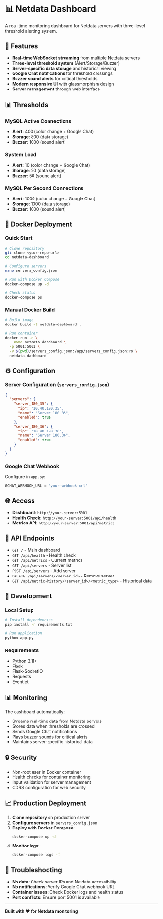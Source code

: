 # 📊 Netdata Dashboard

A real-time monitoring dashboard for Netdata servers with three-level threshold alerting system.

## 🚀 Features

- **Real-time WebSocket streaming** from multiple Netdata servers
- **Three-level threshold system** (Alert/Storage/Buzzer)
- **Server-specific data storage** and historical viewing
- **Google Chat notifications** for threshold crossings
- **Buzzer sound alerts** for critical thresholds
- **Modern responsive UI** with glassmorphism design
- **Server management** through web interface

## 📊 Thresholds

### MySQL Active Connections
- **Alert**: 400 (color change + Google Chat)
- **Storage**: 800 (data storage)
- **Buzzer**: 1000 (sound alert)

### System Load
- **Alert**: 10 (color change + Google Chat)
- **Storage**: 20 (data storage)
- **Buzzer**: 50 (sound alert)

### MySQL Per Second Connections
- **Alert**: 1000 (color change + Google Chat)
- **Storage**: 1000 (data storage)
- **Buzzer**: 1000 (sound alert)

## 🐳 Docker Deployment

### Quick Start
```bash
# Clone repository
git clone <your-repo-url>
cd netdata-dashboard

# Configure servers
nano servers_config.json

# Run with Docker Compose
docker-compose up -d

# Check status
docker-compose ps
```

### Manual Docker Build
```bash
# Build image
docker build -t netdata-dashboard .

# Run container
docker run -d \
  --name netdata-dashboard \
  -p 5001:5001 \
  -v $(pwd)/servers_config.json:/app/servers_config.json:ro \
  netdata-dashboard
```

## ⚙️ Configuration

### Server Configuration (`servers_config.json`)
```json
{
  "servers": {
    "server_180_35": {
      "ip": "10.40.180.35",
      "name": "Server 180.35",
      "enabled": true
    },
    "server_180_36": {
      "ip": "10.40.180.36",
      "name": "Server 180.36", 
      "enabled": true
    }
  }
}
```

### Google Chat Webhook
Configure in `app.py`:
```python
GCHAT_WEBHOOK_URL = "your-webhook-url"
```

## 🌐 Access

- **Dashboard**: `http://your-server:5001`
- **Health Check**: `http://your-server:5001/api/health`
- **Metrics API**: `http://your-server:5001/api/metrics`

## 📝 API Endpoints

- `GET /` - Main dashboard
- `GET /api/health` - Health check
- `GET /api/metrics` - Current metrics
- `GET /api/servers` - Server list
- `POST /api/servers` - Add server
- `DELETE /api/servers/<server_id>` - Remove server
- `GET /api/metric-history/<server_id>/<metric_type>` - Historical data

## 🔧 Development

### Local Setup
```bash
# Install dependencies
pip install -r requirements.txt

# Run application
python app.py
```

### Requirements
- Python 3.11+
- Flask
- Flask-SocketIO
- Requests
- Eventlet

## 📊 Monitoring

The dashboard automatically:
- Streams real-time data from Netdata servers
- Stores data when thresholds are crossed
- Sends Google Chat notifications
- Plays buzzer sounds for critical alerts
- Maintains server-specific historical data

## 🔒 Security

- Non-root user in Docker container
- Health checks for container monitoring
- Input validation for server management
- CORS configuration for web security

## 📈 Production Deployment

1. **Clone repository** on production server
2. **Configure servers** in `servers_config.json`
3. **Deploy with Docker Compose**:
   ```bash
   docker-compose up -d
   ```
4. **Monitor logs**:
   ```bash
   docker-compose logs -f
   ```

## 🚨 Troubleshooting

- **No data**: Check server IPs and Netdata accessibility
- **No notifications**: Verify Google Chat webhook URL
- **Container issues**: Check Docker logs and health status
- **Port conflicts**: Ensure port 5001 is available

---

**Built with ❤️ for Netdata monitoring**
